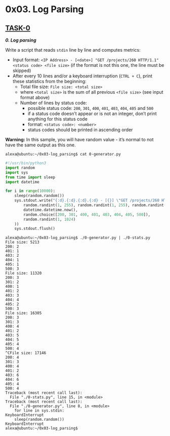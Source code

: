 # 0x03. Log Parsing

## [TASK-0](./0-stats.py)

***0. Log parsing***

Write a script that reads `stdin` line by line and computes metrics:

- Input format: `<IP Address> - [<date>] "GET /projects/260 HTTP/1.1" <status code> <file size>` (if the format is not this one, the line must be skipped)
- After every 10 lines and/or a keyboard interruption (`CTRL + C`), print these statistics from the beginning:
  - Total file size: `File size: <total size>`
  - where `<total size>` is the sum of all previous `<file size>` (see input format above)
  - Number of lines by status code:
    - possible status code: `200`, `301`, `400`, `401`, `403`, `404`, `405` and `500`
    - if a status code doesn’t appear or is not an integer, don’t print anything for this status code
    - format: `<status code>: <number>`
    - status codes should be printed in ascending order

**Warning:** In this sample, you will have random value - it’s normal to not have the same output as this one.

``` shell
alexa@ubuntu:~/0x03-log_parsing$ cat 0-generator.py
```

``` python
#!/usr/bin/python3
import random
import sys
from time import sleep
import datetime

for i in range(10000):
    sleep(random.random())
    sys.stdout.write("{:d}.{:d}.{:d}.{:d} - [{}] \"GET /projects/260 HTTP/1.1\" {} {}\n".format(
        random.randint(1, 255), random.randint(1, 255), random.randint(1, 255), random.randint(1, 255),
        datetime.datetime.now(),
        random.choice([200, 301, 400, 401, 403, 404, 405, 500]),
        random.randint(1, 1024)
    ))
    sys.stdout.flush()
```

``` shell
alexa@ubuntu:~/0x03-log_parsing$ ./0-generator.py | ./0-stats.py 
File size: 5213
200: 2
401: 1
403: 2
404: 1
405: 1
500: 3
File size: 11320
200: 3
301: 2
400: 1
401: 2
403: 3
404: 4
405: 2
500: 3
File size: 16305
200: 3
301: 3
400: 4
401: 2
403: 5
404: 5
405: 4
500: 4
^CFile size: 17146
200: 4
301: 3
400: 4
401: 2
403: 6
404: 6
405: 4
500: 4
Traceback (most recent call last):
  File "./0-stats.py", line 15, in <module>
Traceback (most recent call last):
  File "./0-generator.py", line 8, in <module>
    for line in sys.stdin:
KeyboardInterrupt
    sleep(random.random())
KeyboardInterrupt
alexa@ubuntu:~/0x03-log_parsing$ 
```
